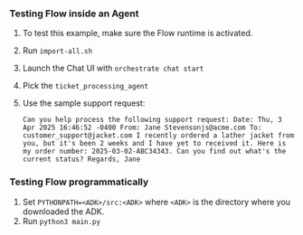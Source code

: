 ### Testing Flow inside an Agent

1. To test this example, make sure the Flow runtime is activated.
2. Run `import-all.sh` 
3. Launch the Chat UI with `orchestrate chat start`
4. Pick the `ticket_processing_agent`
5. Use the sample support request: 
    
    `Can you help process the following support request: Date: Thu, 3 Apr 2025 16:46:52 -0400 From: Jane Stevensonjs@acme.com To: customer_support@jacket.com I recently ordered a lather jacket from you, but it's been 2 weeks and I have yet to received it. Here is my order number: 2025-03-02-ABC34343. Can you find out what's the current status? Regards, Jane`

### Testing Flow programmatically

1. Set `PYTHONPATH=<ADK>/src:<ADK>`  where `<ADK>` is the directory where you downloaded the ADK.
2. Run `python3 main.py`
